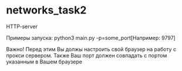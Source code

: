 # networks_task2
HTTP-server

Примеры запуска: python3 main.py -p=some_port[Например: 9797]
 
Важно! 
Перед этим Вы должы настроить свой браузер на работу с прокси сервером. Также Ваш порт должен совпадать с портом указанным в Вашем браузере

